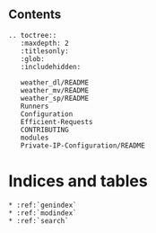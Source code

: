 
```{include} README.md
```

## Contents

```{eval-rst}
.. toctree::
   :maxdepth: 2
   :titlesonly:
   :glob:
   :includehidden:

   weather_dl/README
   weather_mv/README
   weather_sp/README
   Runners
   Configuration
   Efficient-Requests
   CONTRIBUTING
   modules
   Private-IP-Configuration/README
```




# Indices and tables
```{eval-rst}
* :ref:`genindex`
* :ref:`modindex`
* :ref:`search`
```